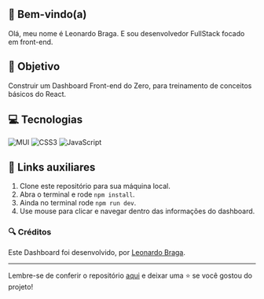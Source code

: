 ## 👋 Bem-vindo(a) 
Olá, meu nome é Leonardo Braga. E sou desenvolvedor FullStack focado em front-end.

## 📄  Objetivo
Construir um Dashboard Front-end do Zero, para treinamento de conceitos básicos do React.

## 💻 Tecnologias

![MUI](https://img.shields.io/badge/Material%20UI-007FFF?style=for-the-badge&logo=mui&logoColor=white)
![CSS3](https://img.shields.io/badge/css3-%231572B6.svg?style=for-the-badge&logo=css3&logoColor=white)
![JavaScript](https://img.shields.io/badge/javascript-%23323330.svg?style=for-the-badge&logo=javascript&logoColor=%23F7DF1E) 

## 🔗 Links auxiliares

1. Clone este repositório para sua máquina local.
2. Abra o terminal e rode `npm install`.
3. Ainda no terminal rode `npm run dev`.
4. Use mouse para clicar e navegar dentro das informações do dashboard.
 

### 🔍 Créditos

Este Dashboard foi desenvolvido, por [Leonardo Braga](https://github.com/Vegildo).

---

Lembre-se de conferir o repositório [aqui](https://github.com/Vegildo/dashboard-app) e deixar uma ⭐️ se você gostou do projeto!
